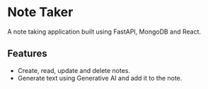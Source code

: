 # Note Taker

A note taking application built using FastAPI, MongoDB and React.

## Features

- Create, read, update and delete notes.
- Generate text using Generative AI and add it to the note.
